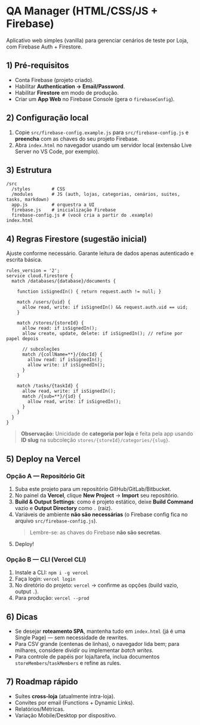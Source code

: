 # QA Manager (HTML/CSS/JS + Firebase)

Aplicativo web simples (vanilla) para gerenciar cenários de teste por Loja, com Firebase Auth + Firestore.

## 1) Pré-requisitos
- Conta Firebase (projeto criado).
- Habilitar **Authentication → Email/Password**.
- Habilitar **Firestore** em modo de produção.
- Criar um **App Web** no Firebase Console (gera o `firebaseConfig`).

## 2) Configuração local
1. Copie `src/firebase-config.example.js` para `src/firebase-config.js` e **preencha** com as chaves do seu projeto Firebase.
2. Abra `index.html` no navegador usando um servidor local (extensão Live Server no VS Code, por exemplo).

## 3) Estrutura
```
/src
  /styles        # CSS
  /modules       # JS (auth, lojas, categorias, cenários, suites, tasks, markdown)
  app.js         # orquestra a UI
  firebase.js    # inicialização Firebase
  firebase-config.js # (você cria a partir do .example)
index.html
```

## 4) Regras Firestore (sugestão inicial)
Ajuste conforme necessário. Garante leitura de dados apenas autenticado e escrita básica.

```rules
rules_version = '2';
service cloud.firestore {
  match /databases/{database}/documents {

    function isSignedIn() { return request.auth != null; }

    match /users/{uid} {
      allow read, write: if isSignedIn() && request.auth.uid == uid;
    }

    match /stores/{storeId} {
      allow read: if isSignedIn();
      allow create, update, delete: if isSignedIn(); // refine por papel depois

      // subcoleções
      match /{collName=**}/{docId} {
        allow read: if isSignedIn();
        allow write: if isSignedIn();
      }
    }

    match /tasks/{taskId} {
      allow read, write: if isSignedIn();
      match /{sub=**}/{id} {
        allow read, write: if isSignedIn();
      }
    }
  }
}
```

> **Observação:** Unicidade de **categoria por loja** é feita pela app usando **ID slug** na subcoleção `stores/{storeId}/categories/{slug}`.

## 5) Deploy na **Vercel**
### Opção A — Repositório Git
1. Suba este projeto para um repositório GitHub/GitLab/Bitbucket.
2. No painel da **Vercel**, clique **New Project** → **Import** seu repositório.
3. **Build & Output Settings**: como é projeto estático, deixe **Build Command** vazio e **Output Directory** como `.` (raiz).
4. Variáveis de ambiente **não são necessárias** (o Firebase config fica no arquivo `src/firebase-config.js`).  
   > Lembre-se: as chaves do Firebase **não são secretas**.
5. Deploy!

### Opção B — CLI (Vercel CLI)
1. Instale a CLI: `npm i -g vercel`  
2. Faça login: `vercel login`  
3. No diretório do projeto: `vercel` → confirme as opções (build vazio, output `.`).  
4. Para produção: `vercel --prod`

## 6) Dicas
- Se desejar **roteamento SPA**, mantenha tudo em `index.html` (já é uma Single Page) — sem necessidade de rewrites.
- Para CSV grande (centenas de linhas), o navegador lida bem; para milhares, considere dividir ou implementar *batch writes*.
- Para controle de papéis por loja/tarefa, inclua documentos `storeMembers`/`taskMembers` e refine as rules.

## 7) Roadmap rápido
- Suítes **cross-loja** (atualmente intra-loja).
- Convites por email (Functions + Dynamic Links).
- Relatórios/Métricas.
- Variação Mobile/Desktop por dispositivo.
```

